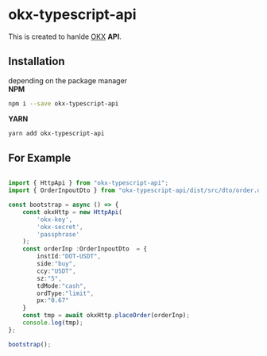 # okx-typescript-api
This is created to hanlde [OKX](https://www.okx.com) **API**.
## Installation
depending on the package manager  
**NPM**
```bash
npm i --save okx-typescript-api
```
**YARN**
```bash
yarn add okx-typescript-api
```

## For Example 
```typescript

import { HttpApi } from "okx-typescript-api";
import { OrderInpoutDto } from "okx-typescript-api/dist/src/dto/order.dto";

const bootstrap = async () => {
    const okxHttp = new HttpApi(
        'okx-key',
        'okx-secret',
        'passphrase'
    );
    const orderInp :OrderInpoutDto  = {
        instId:"DOT-USDT",
        side:"buy",
        ccy:"USDT",
        sz:"5",
        tdMode:"cash",
        ordType:"limit",
        px:"0.67"
    }
    const tmp = await okxHttp.placeOrder(orderInp);
    console.log(tmp);
};

bootstrap();
```
